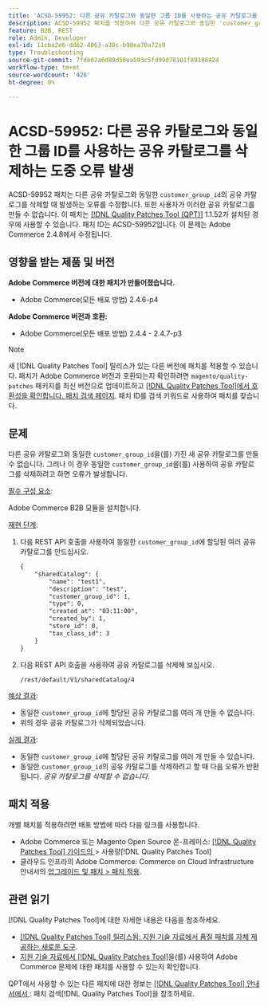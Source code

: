 ```yaml
---
title: 'ACSD-59952: 다른 공유 카탈로그와 동일한 그룹 ID를 사용하는 공유 카탈로그를 삭제하는 도중 오류 발생'
description: ACSD-59952 패치를 적용하여 다른 공유 카탈로그와 동일한 'customer_group_id'가 있는 공유 카탈로그를 삭제할 때 오류가 발생하는 Adobe Commerce 문제를 해결합니다.
feature: B2B, REST
role: Admin, Developer
exl-id: 11cba2e6-dd62-4063-a38c-b98ea70a72e9
type: Troubleshooting
source-git-commit: 7fdb02a6d89d50ea593c5fd99d78101f89198424
workflow-type: tm+mt
source-wordcount: '428'
ht-degree: 0%

---
```


# ACSD-59952: 다른 공유 카탈로그와 동일한 그룹 ID를 사용하는 공유 카탈로그를 삭제하는 도중 오류 발생

ACSD-59952 패치는 다른 공유 카탈로그와 동일한 `customer_group_id`의 공유 카탈로그를 삭제할 때 발생하는 오류를 수정합니다. 또한 사용자가 이러한 공유 카탈로그를 만들 수 없습니다. 이 패치는 [[!DNL Quality Patches Tool (QPT)]](https://experienceleague.adobe.com/ko/docs/commerce-operations/tools/quality-patches-tool/quality-patches-tool-to-self-serve-quality-patches) 1.1.52가 설치된 경우에 사용할 수 있습니다. 패치 ID는 ACSD-59952입니다. 이 문제는 Adobe Commerce 2.4.8에서 수정됩니다.

## 영향을 받는 제품 및 버전

**Adobe Commerce 버전에 대한 패치가 만들어졌습니다.**

* Adobe Commerce(모든 배포 방법) 2.4.6-p4

**Adobe Commerce 버전과 호환:**

* Adobe Commerce(모든 배포 방법) 2.4.4 - 2.4.7-p3

>[!NOTE]
>
>새 [!DNL Quality Patches Tool] 릴리스가 있는 다른 버전에 패치를 적용할 수 있습니다. 패치가 Adobe Commerce 버전과 호환되는지 확인하려면 `magento/quality-patches` 패키지를 최신 버전으로 업데이트하고 [[!DNL Quality Patches Tool]에서 호환성을 확인합니다. 패치 검색 페이지](https://experienceleague.adobe.com/tools/commerce-quality-patches/index.html?lang=ko). 패치 ID를 검색 키워드로 사용하여 패치를 찾습니다.

## 문제

다른 공유 카탈로그와 동일한 `customer_group_id`을(를) 가진 새 공유 카탈로그를 만들 수 없습니다. 그러나 이 경우 동일한 `customer_group_id`을(를) 사용하여 공유 카탈로그를 삭제하려고 하면 오류가 발생합니다.

<u>필수 구성 요소</u>:

Adobe Commerce B2B 모듈을 설치합니다.

<u>재현 단계</u>:

1. 다음 REST API 호출을 사용하여 동일한 `customer_group_id`에 할당된 여러 공유 카탈로그를 만드십시오.

   ```REST
   {
       "sharedCatalog": {
           "name": "test1",
           "description": "test",
           "customer_group_id": 1,
           "type": 0,
           "created_at": "03:11:00",
           "created_by": 1,
           "store_id": 0,
           "tax_class_id": 3
       }
   }
   ```

1. 다음 REST API 호출을 사용하여 공유 카탈로그를 삭제해 보십시오.

   ```REST
   /rest/default/V1/sharedCatalog/4
   ```

<u>예상 결과</u>:

* 동일한 `customer_group_id`에 할당된 공유 카탈로그를 여러 개 만들 수 없습니다.
* 위의 경우 공유 카탈로그가 삭제되었습니다.

<u>실제 결과</u>:

* 동일한 `customer_group_id`에 할당된 공유 카탈로그를 여러 개 만들 수 있습니다.
* 동일한 `customer_group_id`의 공유 카탈로그를 삭제하려고 할 때 다음 오류가 반환됩니다. *공유 카탈로그를 삭제할 수 없습니다*.

## 패치 적용

개별 패치를 적용하려면 배포 방법에 따라 다음 링크를 사용합니다.

* Adobe Commerce 또는 Magento Open Source 온-프레미스: [[!DNL Quality Patches Tool]  가이드의 &#x200B;](/help/tools/quality-patches-tool/usage.md)> 사용량[!DNL Quality Patches Tool]
* 클라우드 인프라의 Adobe Commerce: Commerce on Cloud Infrastructure 안내서의 [업그레이드 및 패치 > 패치 적용](https://experienceleague.adobe.com/docs/commerce-cloud-service/user-guide/develop/upgrade/apply-patches.html?lang=ko).

## 관련 읽기

[!DNL Quality Patches Tool]에 대한 자세한 내용은 다음을 참조하세요.

* [[!DNL Quality Patches Tool] 릴리스됨: 지원 기술 자료에서 품질 패치를 자체 제공하는 새로운 도구](https://experienceleague.adobe.com/ko/docs/commerce-operations/tools/quality-patches-tool/quality-patches-tool-to-self-serve-quality-patches).
* [지원 기술 자료에서  [!DNL Quality Patches Tool]](/help/tools/quality-patches-tool/patches-available-in-qpt/check-patch-for-magento-issue-with-magento-quality-patches.md)을(를) 사용하여 Adobe Commerce 문제에 대한 패치를 사용할 수 있는지 확인합니다.

QPT에서 사용할 수 있는 다른 패치에 대한 정보는 [[!DNL Quality Patches Tool] 안내서에서 &#x200B;](https://experienceleague.adobe.com/tools/commerce-quality-patches/index.html?lang=ko): 패치 검색[!DNL Quality Patches Tool]을 참조하세요.
